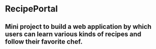 # RecipePortal

## Mini project to build a web application by which users can learn various kinds of recipes and follow their favorite chef.
  
 
